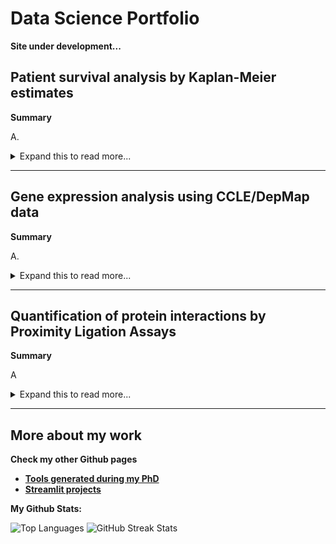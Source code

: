 <h1 class="center-text"> Data Science Portfolio </h1> 

<p><strong> Site under development... </strong></p>

<h2 class="center-text"> Patient survival analysis by Kaplan-Meier estimates </h2>
<div class="two-columns">
  <div class="left-column">
    <p><strong> Summary </strong></p>
    <p class="justify-text"> A. </p>
  </div>
     
  <div class="right-column">
    <!--<img src="Images_GIFs_Videos/Streamlit_Projects_003.gif" alt="Streamlit Projects GIF" />-->
  </div>
</div>

<details><summary markdown="span"> Expand this to read more...</summary>
  
  <p><strong> Context </strong></p>
  <p> A </p>

  <p><strong> Problem </strong></p>
  <p> B </p>

  <p><strong> Solution </strong></p>
  <p> C </p>
  
  <p><strong> Check the Streamlit tool I made here: <a href="https://github.com/EdRey05/Streamlit_projects/tree/main/003_KM_plotter">Demo_KM_plotter</a></strong></p>
</details>

<hr>

<h2 class="center-text"> Gene expression analysis using CCLE/DepMap data </h2>
<div class="two-columns">
  <div class="left-column">
    <p><strong> Summary </strong></p>
    <p class="justify-text"> A. </p>
  </div>
  <div class="right-column">
    <!--<img src="Images_GIFs_Videos/Streamlit_Projects_001.gif" alt="Streamlit Projects GIF" />-->
  </div>
</div>
     
<details><summary markdown="span"> Expand this to read more...</summary>
  
  <p><strong> Context </strong></p>
  <p> A </p>

  <p><strong> Problem </strong></p>
  <p> B </p>

  <p><strong> Solution </strong></p>
  <p> C </p>
  
  <p><strong> Check the Streamlit tool I made here: <a href="https://github.com/EdRey05/Streamlit_projects/tree/main/001_RNA_expression_DepMap">Demo_RNA_DepMap</a></strong></p>
</details>

<hr>

<h2 class="center-text"> Quantification of protein interactions by Proximity Ligation Assays </h2>
<div class="two-columns">
  <div class="left-column">
    <p><strong> Summary </strong></p>
    <p class="justify-text"> A  </p> 
  </div>
     
  <div class="right-column">
    <!--<img src="Images_GIFs_Videos/Streamlit_Projects_002.gif" alt="Streamlit Projects GIF" />-->
  </div>
</div>

<details><summary markdown="span"> Expand this to read more...</summary>
  
  <p><strong> Context </strong></p>
  <p> A </p>

  <p><strong> Problem </strong></p>
  <p> B </p>

  <p><strong> Solution </strong></p>
  <p> C </p>
  
  <p><strong> Check the Streamlit tool I made here: <a href="https://github.com/EdRey05/Streamlit_projects/tree/main/002_Automated_PPTX_PLA">Demo_PLA_PPTX</a></strong></p>
</details>

<hr>

<h2 class="center-text"> More about my work </h2>
<div class="two-columns">
  <div class="left-column">
    <p><strong> Check my other Github pages </strong></p>
    <ul>
      <li> <strong><a href="https://edrey05.github.io/Resources_for_Mulligan_Lab/">Tools generated during my PhD</a></strong> </li>
      <li> <strong><a href="https://edrey05.github.io/Streamlit_projects/">Streamlit projects</a></strong> </li>
    </ul>
  </div>
     
  <div class="right-column">
    <p><strong> My Github Stats: </strong></p>
    <p><img src="https://github-readme-stats.vercel.app/api/top-langs/?username=EdRey05&theme=dark&hide_border=false&include_all_commits=false&count_private=false&layout=compact" alt="Top Languages">
    <img src="https://github-readme-streak-stats.herokuapp.com/?user=EdRey05&theme=dark&hide_border=false" alt="GitHub Streak Stats"></p>
  </div>
</div>
